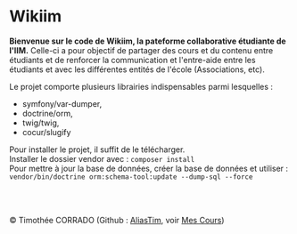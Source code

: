# Wikiim

__Bienvenue sur le code de Wikiim, la pateforme collaborative étudiante de l'IIM.__
Celle-ci a pour objectif de partager des cours et du contenu entre étudiants et
de renforcer la communication et l'entre-aide entre les étudiants et avec 
les différentes entités de l'école (Associations, etc).

Le projet comporte plusieurs librairies indispensables parmi lesquelles : 
- symfony/var-dumper,
- doctrine/orm,
- twig/twig,
- cocur/slugify

Pour installer le projet, il suffit de le télécharger.<br>
Installer le dossier vendor avec : `composer install`<br>
Pour mettre à jour la base de données, créer la base de 
données et utiliser :<br> `vendor/bin/doctrine orm:schema-tool:update --dump-sql --force`

<br><br>

© Timothée CORRADO (Github : [AliasTim](https://github.com/aliastim/), voir [Mes Cours](https://gist.github.com/aliastim/))